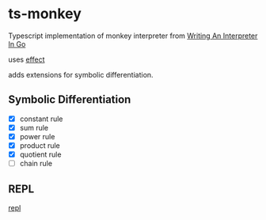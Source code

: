 # ts-monkey

Typescript implementation of monkey interpreter from [Writing An Interpreter In Go](https://interpreterbook.com)

uses [effect](https://effect.website)

adds extensions for symbolic differentiation.

## Symbolic Differentiation 

- [x] constant rule
- [x] sum rule
- [x] power rule
- [x] product rule
- [x] quotient rule
- [ ] chain rule

## REPL 

[repl](https://ts-monkey-mu.vercel.app)